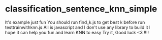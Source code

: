 # classification_sentence_knn_simple
It's example just fun
You should run find_k.js to get best k before run testtrainwithknn.js
All is javascript and I don't use any library to build it
I hope it can help you fun and learn KNN to easy
Try it, Good luck <3 !!!!
